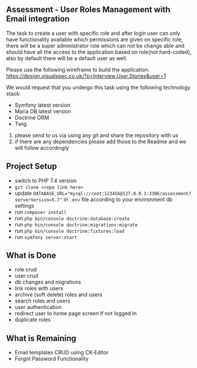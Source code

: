 ## **Assessment - User Roles Management with Email integration**

The task to create a user with specific role and after login user can only have functionality available which permissions are given on specific role, there will be a super administrator role which can not be change able and should have all the access to the application based on role(not hard-coded), also by default there will be a default user as well.

Please use the following wireframe to build the application: https://design.visualspec.co.uk/?p=Interview.User.Stories&user=1

We would request that you undergo this task using the following technology stack:

- Symfony latest version
- Maria DB latest version
- Doctrine ORM
- Twig

1. please send to us via using any git and share the repository with us
2. if there are any dependencies please add those to the Readme and we will follow accordingly

## **Project Setup**

- switch to PHP 7.4 version
- `git clone <repo link here>`
- update `DATABASE_URL="mysql://root:123456@127.0.0.1:3306/assessment?serverVersion=5.7"`
  in `.env` file according to your environment db settings
- run `composer install`
- run `php bin/console doctrine:database:create`
- run `php bin/console doctrine:migrations:migrate`
- run `php bin/console doctrine:fixtures:load`
- run `symfony server:start`

## **What is Done**

- role crud
- user crud
- db changes and migrations
- link roles with users
- archive (soft delete) roles and users
- search roles and users
- user authentication
- redirect user to home page screen if not logged in
- duplicate roles

## **What is Remaining**

- Email templates CRUD using CK-Editor
- Forgot Password Functionality
